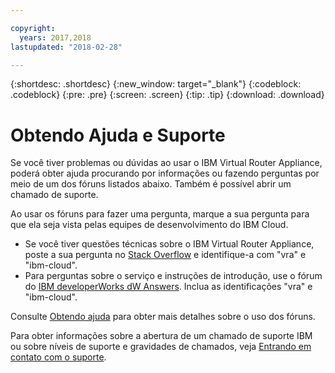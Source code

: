 ```yaml
---

copyright:
  years: 2017,2018
lastupdated: "2018-02-28"

---
```


{:shortdesc: .shortdesc}
{:new_window: target="_blank"}
{:codeblock: .codeblock}
{:pre: .pre}
{:screen: .screen}
{:tip: .tip}
{:download: .download}

# Obtendo Ajuda e Suporte

Se você tiver problemas ou dúvidas ao usar o IBM Virtual Router Appliance, poderá obter ajuda procurando por informações ou fazendo perguntas por meio de um dos fóruns listados abaixo. Também é possível abrir um chamado de
suporte.

Ao usar os fóruns para fazer uma pergunta, marque a sua pergunta para que ela seja vista pelas equipes de desenvolvimento do IBM Cloud.

* Se você tiver questões técnicas sobre o IBM Virtual Router Appliance, poste a sua pergunta no [Stack Overflow](https://stackoverflow.com/search?q=vra+ibm-cloud) e identifique-a com "vra" e "ibm-cloud".
* Para perguntas sobre o serviço e instruções de introdução, use o fórum do [IBM developerWorks dW Answers](https://developer.ibm.com/answers/topics/vra.html?smartspace=ibm-cloud). Inclua as identificações "vra" e "ibm-cloud".

Consulte
[Obtendo
ajuda](https://console.bluemix.net/docs/support/index.html#getting-help) para obter mais detalhes sobre o uso dos fóruns.

Para obter informações sobre a abertura de um chamado de suporte IBM ou sobre níveis de suporte e gravidades de chamados, veja [Entrando em contato com o suporte](https://console.bluemix.net/docs/support/index.html#contacting-support).
